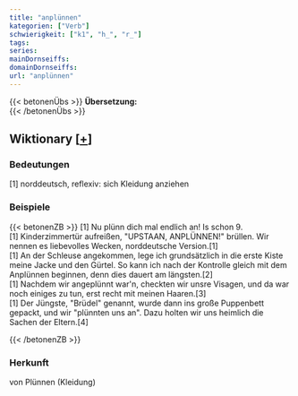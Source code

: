 ```yaml
---
title: "anplünnen"
kategorien: ["Verb"]
schwierigkeit: ["k1", "h_", "r_"]
tags:
series:
mainDornseiffs:
domainDornseiffs:
url: "anplünnen"
---
```


{{< betonenÜbs >}}
**Übersetzung:**  
{{< /betonenÜbs >}}

## Wiktionary [[+](https://de.wiktionary.org/wiki/anplünnen)]

### Bedeutungen
[1] norddeutsch, reflexiv: sich Kleidung anziehen  

### Beispiele
{{< betonenZB >}}
[1] Nu plünn dich mal endlich an! Is schon 9.  
[1] Kinderzimmertür aufreißen, "UPSTAAN, ANPLÜNNEN!" brüllen. Wir nennen es liebevolles Wecken, norddeutsche Version.[1]  
[1] An der Schleuse angekommen, lege ich grundsätzlich in die erste Kiste meine Jacke und den Gürtel. So kann ich nach der Kontrolle gleich mit dem Anplünnen beginnen, denn dies dauert am längsten.[2]  
[1] Nachdem wir angeplünnt war'n, checkten wir unsre Visagen, und da war noch einiges zu tun, erst recht mit meinen Haaren.[3]  
[1] Der Jüngste, "Brüdel" genannt, wurde dann ins große Puppenbett gepackt, und wir "plünnten uns an". Dazu holten wir uns heimlich die Sachen der Eltern.[4]  

{{< /betonenZB >}}
### Herkunft
von Plünnen (Kleidung)  


